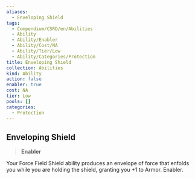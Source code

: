 ```yaml
---
aliases:
  - Enveloping Shield
tags:
  - Compendium/CSRD/en/Abilities
  - Ability
  - Ability/Enabler
  - Ability/Cost/NA
  - Ability/Tier/Low
  - Ability/Categories/Protection
title: Enveloping Shield
collection: Abilities
kind: Ability
action: false
enabler: true
cost: NA
tier: Low
pools: []
categories:
  - Protection
---
```

## Enveloping Shield  
>**Enabler**
  
Your Force Field Shield ability produces an envelope of force that enfolds you while you are holding the shield, granting you +1 to Armor. Enabler.